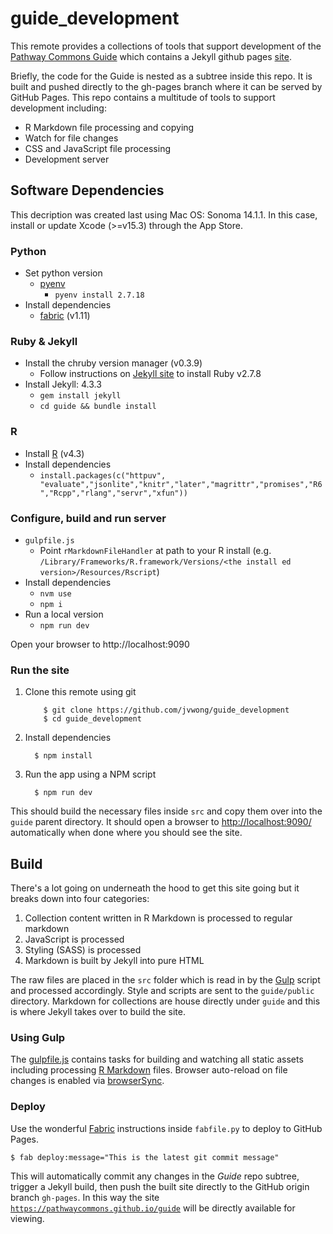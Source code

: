 # guide_development

This remote provides a collections of tools that support development of the [Pathway Commons Guide](http://pathwaycommons.github.io/guide/) which contains a Jekyll github pages [site](https://github.com/PathwayCommons/guide).

Briefly, the code for the Guide is nested as a subtree inside this repo. It is built and pushed directly to the gh-pages branch where it can be served by GitHub Pages. This repo contains a multitude of tools to support development including:

- R Markdown file processing and copying
- Watch for file changes
- CSS and JavaScript file processing
- Development server

## Software Dependencies

This decription was created last using Mac OS: Sonoma 14.1.1. In this case, install or update Xcode (>=v15.3) through the App Store.

### Python

- Set python version
  - [pyenv](https://github.com/pyenv/pyenv)
    - `pyenv install 2.7.18`
- Install dependencies
  - [fabric](https://www.fabfile.org/) (v1.11)

### Ruby & Jekyll

- Install the chruby version manager (v0.3.9)
  - Follow instructions on [Jekyll site](https://jekyllrb.com/docs/installation/macos/) to install Ruby v2.7.8
- Install Jekyll: 4.3.3
  - `gem install jekyll`
  - `cd guide && bundle install`

### R

- Install [R](https://cran.r-project.org/bin/macosx/) (v4.3)
- Install dependencies
  - `install.packages(c("httpuv", "evaluate","jsonlite","knitr","later","magrittr","promises","R6","Rcpp","rlang","servr","xfun"))`

### Configure, build and run server

- `gulpfile.js`
  - Point `rMarkdownFileHandler` at path to your R install (e.g. `/Library/Frameworks/R.framework/Versions/<the install ed version>/Resources/Rscript`)
- Install dependencies
  - `nvm use`
  - `npm i`
- Run a local version
  - `npm run dev`

Open your browser to http://localhost:9090

### Run the site

1. Clone this remote using git

	``` shell
		$ git clone https://github.com/jvwong/guide_development
		$ cd guide_development
	```

2. Install dependencies

	``` shell
	  $ npm install
	```

2. Run the app using a NPM script

	``` shell
	  $ npm run dev
	```

This should build the necessary files inside `src` and copy them over into the `guide` parent directory. It should open a browser to [http://localhost:9090/](http://localhost:9090/) automatically when done where you should see the site.

## Build

There's a lot going on underneath the hood to get this site going but it breaks down into four categories:

1. Collection content written in R Markdown is processed to regular markdown
2. JavaScript is processed
3. Styling (SASS) is processed
4. Markdown is built by Jekyll into pure HTML

The raw files are placed in the `src` folder which is read in by the [Gulp](http://gulpjs.com/) script and processed accordingly. Style and scripts are sent to the `guide/public` directory. Markdown for collections are house directly under `guide` and this is where Jekyll takes over to build the site.

### Using Gulp

The [gulpfile.js](https://github.com/jvwong/guide_development/blob/master/gulpfile.js) contains tasks for building and watching all static assets including processing [R Markdown](http://rmarkdown.rstudio.com/) files. Browser auto-reload on file changes is enabled via [browserSync](https://www.browsersync.io/).

### Deploy

Use the wonderful [Fabric](http://www.fabfile.org/) instructions inside `fabfile.py` to deploy to GitHub Pages.

``` shell
$ fab deploy:message="This is the latest git commit message"
```

This will automatically commit any changes in the *Guide* repo subtree, trigger a Jekyll build, then push the built site directly to the GitHub origin branch `gh-pages`. In this way the site [`https://pathwaycommons.github.io/guide`](http://pathwaycommons.github.io/guide/) will be directly available for viewing.

